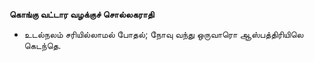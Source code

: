**கொங்கு வட்டார வழக்குச் சொல்லகராதி**
- உடல்நலம் சரியில்லாமல் போதல்; நோவு வந்து ஒருவாரொ ஆஸ்பத்திரியிலெ கெடந்தெ.

